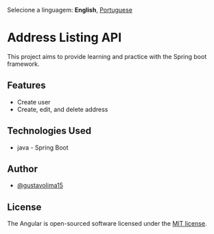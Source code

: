 Selecione a linguagem: **English**, [Portuguese](https://github.com/rodrigoSilva23/ufba-trabalho1-front-end/blob/main/README-pt.md)

# Address Listing API

This project aims to provide learning and practice with the Spring boot framework.

## Features

-  Create user
-  Create, edit, and delete address


## Technologies Used

 - java - Spring Boot


## Author

-   [@gustavolima15](https://github.com/gustavolima15)

## License

The Angular is open-sourced software licensed under the [MIT license](https://opensource.org/licenses/MIT).
